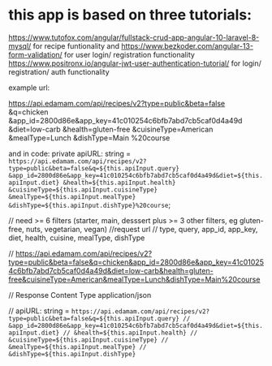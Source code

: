 # this app is based on three tutorials:
https://www.tutofox.com/angular/fullstack-crud-app-angular-10-laravel-8-mysql/ for recipe funtionality and
https://www.bezkoder.com/angular-13-form-validation/ for user login/ registration functionality
https://www.positronx.io/angular-jwt-user-authentication-tutorial/ for login/ registration/ auth functionality



example url:

 https://api.edamam.com/api/recipes/v2?type=public&beta=false
 &q=chicken
 &app_id=2800d86e&app_key=41c010254c6bfb7abd7cb5caf0d4a49d
 &diet=low-carb
 &health=gluten-free
 &cuisineType=American
 &mealType=Lunch
 &dishType=Main
 %20course

and in code:
  private apiURL: string = `https://api.edamam.com/api/recipes/v2?type=public&beta=false&q=${this.apiInput.query}
  &app_id=2800d86e&app_key=41c010254c6bfb7abd7cb5caf0d4a49d&diet=${this.apiInput.diet}
  &health=${this.apiInput.health}
  &cuisineType=${this.apiInput.cuisineType}
  &mealType=${this.apiInput.mealType}
  &dishType=${this.apiInput.dishType}%20course`;


   // need >= 6 filters (starter, main, desssert plus >= 3 other filters, eg gluten-free, nuts, vegetarian, vegan) 
  //request url
  // type, query, app_id, app_key, diet, health, cuisine, mealType, dishType

  // https://api.edamam.com/api/recipes/v2?type=public&beta=false&q=chicken&app_id=2800d86e&app_key=41c010254c6bfb7abd7cb5caf0d4a49d&diet=low-carb&health=gluten-free&cuisineType=American&mealType=Lunch&dishType=Main%20course
  
  // Response Content Type application/json


  // apiURL: string = `https://api.edamam.com/api/recipes/v2?type=public&beta=false&q=${this.apiInput.query}
  // &app_id=2800d86e&app_key=41c010254c6bfb7abd7cb5caf0d4a49d&diet=${this.apiInput.diet}
  // &health=${this.apiInput.health}
  // &cuisineType=${this.apiInput.cuisineType}
  // &mealType=${this.apiInput.mealType}
  // &dishType=${this.apiInput.dishType}`
